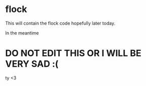 # flock

This will contain the flock code hopefully later today.

In the meantime

# DO NOT EDIT THIS OR I WILL BE VERY SAD :(

ty <3

